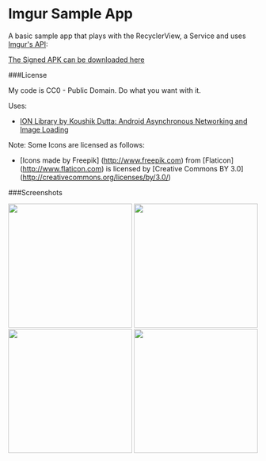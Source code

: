 # Imgur Sample App

A basic sample app that plays with the RecyclerView, a Service and uses [Imgur's API](api.imgur.com): 

[The Signed APK can be downloaded here](https://raw.github.com/rjeffm/ImgurSampleApp/master/app/com.jlcsoftware.sampleapp-release.apk) 

###License

My code is CC0 - Public Domain. Do what you want with it.

Uses:
* [ION Library by Koushik Dutta: Android Asynchronous Networking and Image Loading](https://github.com/koush/ion)


Note: Some Icons are licensed as follows:
* [Icons made by Freepik] (http://www.freepik.com) from [Flaticon] (http://www.flaticon.com) is licensed by [Creative Commons BY 3.0] (http://creativecommons.org/licenses/by/3.0/)

###Screenshots

<img src="https://raw.github.com/rjeffm/ImgurSampleApp/master/screenshots/Screenshot1.png" width="250">
<img src="https://raw.github.com/rjeffm/ImgurSampleApp/master/screenshots/Screenshot2.png" width="250">
<img src="https://raw.github.com/rjeffm/ImgurSampleApp/master/screenshots/Screenshot3.png" width="250">
<img src="https://raw.github.com/rjeffm/ImgurSampleApp/master/screenshots/Screenshot4.png" width="250">
